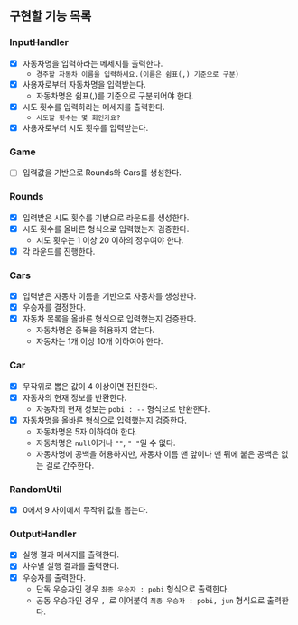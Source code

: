 ## 구현할 기능 목록
### InputHandler
- [x] 자동차명을 입력하라는 메세지를 출력한다.
  - `경주할 자동차 이름을 입력하세요.(이름은 쉼표(,) 기준으로 구분)`
- [x] 사용자로부터 자동차명을 입력받는다.
  - 자동차명은 쉼표(,)를 기준으로 구분되어야 한다.
- [x] 시도 횟수를 입력하라는 메세지를 출력한다.
  - `시도할 횟수는 몇 회인가요?`
- [x] 사용자로부터 시도 횟수를 입력받는다.
### Game
- [ ] 입력값을 기반으로 Rounds와 Cars를 생성한다.
### Rounds
- [x] 입력받은 시도 횟수를 기반으로 라운드를 생성한다.
- [x] 시도 횟수를 올바른 형식으로 입력했는지 검증한다.
  - 시도 횟수는 1 이상 20 이하의 정수여야 한다.
- [x] 각 라운드를 진행한다.
### Cars
- [x] 입력받은 자동차 이름을 기반으로 자동차를 생성한다.
- [x] 우승자를 결정한다.
- [x] 자동차 목록을 올바른 형식으로 입력했는지 검증한다.
  - 자동차명은 중복을 허용하지 않는다.
  - 자동차는 1개 이상 10개 이하여야 한다.
### Car
- [x] 무작위로 뽑은 값이 4 이상이면 전진한다.
- [x] 자동차의 현재 정보를 반환한다.
    - 자동차의 현재 정보는 `pobi : --` 형식으로 반환한다.
- [x] 자동차명을 올바른 형식으로 입력했는지 검증한다.
  - 자동차명은 5자 이하여야 한다.
  - 자동차명은 `null`이거나 `""`, `" "`일 수 없다.
  - 자동차명에 공백을 허용하지만, 자동차 이름 맨 앞이나 맨 뒤에 붙은 공백은 없는 걸로 간주한다.
### RandomUtil
- [x] 0에서 9 사이에서 무작위 값을 뽑는다.
### OutputHandler
- [x] 실행 결과 메세지를 출력한다.
- [x] 차수별 실행 결과를 출력한다.
- [x] 우승자를 출력한다.
    - 단독 우승자인 경우 `최종 우승자 : pobi` 형식으로 출력한다.
    - 공동 우승자인 경우 `, `로 이어붙여 `최종 우승자 : pobi, jun` 형식으로 출력한다.










